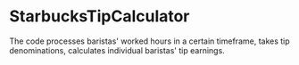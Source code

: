 # StarbucksTipCalculator
The code processes baristas' worked hours in a certain timeframe, takes tip denominations, calculates individual baristas' tip earnings.

